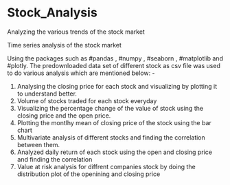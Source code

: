 # Stock_Analysis
Analyzing the various trends of the stock market

Time series analysis of the stock market

Using the packages such as #pandas , #numpy , #seaborn , #matplotlib and #plotly. 
The predownloaded data set of different stock as csv file was used to do various analysis which are mentioned below: -

1. Analysing the closing price for each stock and visualizing by plotting it to understand better.
2. Volume of stocks traded for each stock everyday
3. Visualizing the percentage change of the value of stock using the closing price and the open price.
4. Plotting the montlhy mean of closing price of the stock using the bar chart
5. Multivariate analysis of different stocks and finding the correlation between them.
6. Analyzed daily return of each stock using the open and closing price and finding the correlation
7. Value at risk analysis for diffrent companies stock by doing the distribution plot of the openining and 
   closing price
